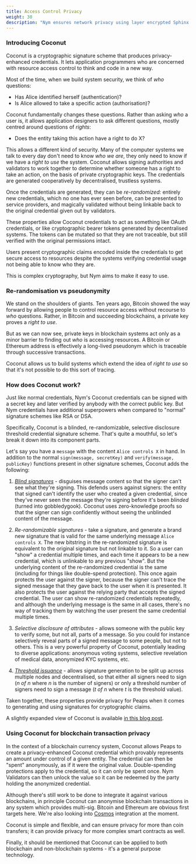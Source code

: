 ```yaml
---
title: Access Control Privacy
weight: 30
description: "Nym ensures network privacy using layer encrypted Sphinx packets and a Loopix mixnet."
---
```


### Introducing Coconut

Coconut is a cryptographic signature scheme that produces privacy-enhanced credentials. It lets application programmers who are concerned with resource access control to think and code in a new way. 

Most of the time, when we build system security, we think of *who* questions:

* Has Alice identified herself (authentication)? 
* Is Alice allowed to take a specific action (authorisation)?

Coconut fundamentally changes these questions. Rather than asking *who* a user is, it allows application designers to ask different questions, mostly centred around questions of *rights*:

* Does the entity taking this action have a right to do X?

This allows a different kind of security. Many of the computer systems we talk to every day don't need to know *who we are*, they only need to know if we have a *right to use* the system. Coconut allows signing authorities and validators to work together to determine whether someone has a right to take an action, on the basis of private cryptographic keys. The credentials are generated cooperatively by decentralised, trustless systems. 

Once the credentials are generated, they can be *re-randomized:* entirely new credentials, which no one has ever seen before, can be presented to service providers, and magically validated without being linkable back to the original credential given out by validators. 

These properties allow Coconut credentials to act as something like OAuth credentials, or like cryptographic bearer tokens generated by decentralised systems. The tokens can be mutated so that they are not traceable, but still verified with the original permissions intact.

Users present cryptographic claims encoded inside the credentials to get secure access to resources despite the systems verifying credential usage not being able to know who they are. 

This is complex cryptography, but Nym aims to make it easy to use. 

### Re-randomisation vs pseudonymity

We stand on the shoulders of giants. Ten years ago, Bitcoin showed the way forward by allowing people to control resource access without recourse to *who* questions. Rather, in Bitcoin and succeeding blockchains, a private key proves a *right to use*. 

But as we can now see, private keys in blockchain systems act only as a minor barrier to finding out *who* is accessing resources. A Bitcoin or Ethereum address is effectively a long-lived pseudonym which is traceable through successive transactions.

Coconut allows us to build systems which extend the idea of *right to use* so that it's not possible to do this sort of tracing.


### How does Coconut work?

Just like normal credentials, Nym's Coconut credentials can be signed with a secret key and later verified by anybody with the correct public key. But Nym credentials have additional superpowers when compared to "normal" signature schemes like RSA or DSA.

Specifically, Coconut is a blinded, re-randomizable, selective disclosure threshold credential signature scheme. That's quite a mouthful, so let's break it down into its component parts.

Let's say you have a `message` with the content `Alice controls X` in hand. In addition to the normal `sign(message, secretKey)` and `verify(message, publicKey)` functions present in other signature schemes, Coconut adds the following:

1) *[Blind signatures](https://en.wikipedia.org/wiki/Blind_signature)* - disguises message content so that the signer can't see what they're signing. This defends users against signers: the entity that signed can't identify the user who created a given credential, since they've never seen the message they're signing before it's been *blinded* (turned into gobbledygook). Coconut uses zero-knowledge proofs so that the signer can sign confidently without seeing the unblinded content of the message.

2) *Re-randomizable signatures* - take a signature, and generate a brand new signature that is valid for the same underlying message `Alice controls X`. The new bitstring in the re-randomized signature is equivalent to the original signature but not linkable to it. So a user can "show" a credential multiple times, and each time it appears to be a new credential, which is unlinkable to any previous "show". But the underlying content of the re-randomized credential is the same (including for things like double-spend protection). This once again protects the user against the signer, because the signer can't trace the signed message that they gave back to the user when it is presented. It also protects the user against the relying party that accepts the signed credential. The user can show re-randomized credentials repeatedly, and although the underlying message is the same in all cases, there's no way of tracking them by watching the user present the same credential multiple times.

3) *Selective disclosure of attributes* - allows someone with the public key to verify some, but not all, parts of a message. So you could for instance selectively reveal parts of a signed message to some people, but not to others. This is a very powerful property of Coconut, potentially leading to diverse applications: anonymous voting systems, selective revelation of medical data, anonymized KYC systems, etc.

4) *[Threshold issuance](https://en.wikipedia.org/wiki/Threshold_cryptosystem)* - allows signature generation to be split up across multiple nodes and decentralised, so that either all signers need to sign (*n of n* where *n* is the number of signers) or only a threshold number of signers need to sign a message (*t of n* where *t* is the threshold value).

Taken together, these properties provide privacy for Peaps when it comes to generating and using signatures for cryptographic claims.

A slightly expanded view of Coconut is available [in this blog post](https://medium.com/nymtech/nyms-coconut-credentials-an-overview-4aa4e922cd51).

### Using Coconut for blockchain transaction privacy

In the context of a blockchain currency system, Coconut allows Peaps to create a privacy-enhanced Coconut credential which provably represents an amount under control of a given entity. The credential can then be "spent" anonymously, as if it were the original value. Double-spending protections apply to the credential, so it can only be spent once. Nym Validators can then unlock the value so it can be redeemed by the party holding the anonymized credential.

Although there's still work to be done to integrate it against various blockchains, in principle Coconut can anonymise blockchain transactions in any system which provides multi-sig. Bitcoin and Ethereum are obvious first targets here. We're also looking into [Cosmos](https://cosmos.network) integration at the moment.

Coconut is simple and flexible, and can ensure privacy for more than coin transfers; it can provide privacy for more complex smart contracts as well. 

Finally, it should be mentioned that Coconut can be applied to both blockchain and non-blockchain systems - it's a general purpose technology.